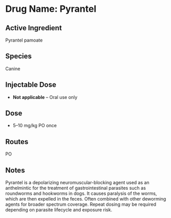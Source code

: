 # Drug Name: Pyrantel

## Active Ingredient

Pyrantel pamoate

## Species

Canine

## Injectable Dose

- **Not applicable** – Oral use only

## Dose

- 5–10 mg/kg PO once

## Routes

PO

## Notes

Pyrantel is a depolarizing neuromuscular-blocking agent used as an anthelmintic for the treatment of gastrointestinal parasites such as roundworms and hookworms in dogs. It causes paralysis of the worms, which are then expelled in the feces. Often combined with other deworming agents for broader spectrum coverage. Repeat dosing may be required depending on parasite lifecycle and exposure risk.
